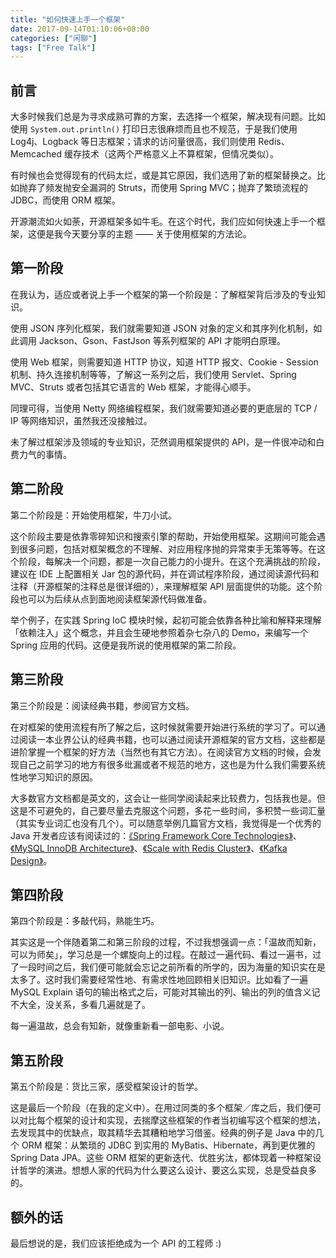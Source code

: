 ```yaml
---
title: "如何快速上手一个框架"
date: 2017-09-14T01:10:06+08:00
categories: ["闲聊"]
tags: ["Free Talk"]
---
```


## 前言

大多时候我们总是为寻求成熟可靠的方案，去选择一个框架，解决现有问题。比如使用 `System.out.println()` 打印日志很麻烦而且也不规范，于是我们使用 Log4j、Logback 等日志框架；请求的访问量很高，我们则使用 Redis、Memcached 缓存技术（这两个严格意义上不算框架，但情况类似）。

有时候也会觉得现有的代码太烂，或是其它原因，我们选用了新的框架替换之。比如抛弃了频发抛安全漏洞的 Struts，而使用 Spring MVC；抛弃了繁琐流程的 JDBC，而使用 ORM 框架。

开源潮流如火如荼，开源框架多如牛毛。在这个时代，我们应如何快速上手一个框架，这便是我今天要分享的主题 —— 关于使用框架的方法论。<!--more-->

## 第一阶段

在我认为，适应或者说上手一个框架的第一个阶段是：了解框架背后涉及的专业知识。

使用 JSON 序列化框架，我们就需要知道 JSON 对象的定义和其序列化机制，如此调用 Jackson、Gson、FastJson 等系列框架的 API 才能明白原理。

使用 Web 框架，则需要知道 HTTP 协议，知道 HTTP 报文、Cookie - Session 机制、持久连接机制等等，了解这一系列之后，我们使用 Servlet、Spring MVC、Struts 或者包括其它语言的 Web 框架，才能得心顺手。

同理可得，当使用 Netty 网络编程框架，我们就需要知道必要的更底层的 TCP / IP 等网络知识，虽然我还没接触过。

未了解过框架涉及领域的专业知识，茫然调用框架提供的 API，是一件很冲动和白费力气的事情。

## 第二阶段

第二个阶段是：开始使用框架，牛刀小试。

这个阶段主要是依靠零碎知识和搜索引擎的帮助，开始使用框架。这期间可能会遇到很多问题，包括对框架概念的不理解、对应用程序抛的异常束手无策等等。在这个阶段，每解决一个问题，都是一次自己能力的小提升。在这个充满挑战的阶段，建议在 IDE 上配置相关 Jar 包的源代码，并在调试程序阶段，通过阅读源代码和注释（开源框架的注释总是很详细的），来理解框架 API 层面提供的功能。这个阶段也可以为后续从点到面地阅读框架源代码做准备。

举个例子，在实践 Spring IoC 模块时候，起初可能会依靠各种比喻和解释来理解「依赖注入」这个概念，并且会生硬地参照着杂七杂八的 Demo，来编写一个 Spring 应用的代码。这便是我所说的使用框架的第二阶段。

## 第三阶段

第三个阶段是：阅读经典书籍，参阅官方文档。

在对框架的使用流程有所了解之后，这时候就需要开始进行系统的学习了。可以通过阅读一本业界公认的经典书籍，也可以通过阅读开源框架的官方文档，这些都是进阶掌握一个框架的好方法（当然也有其它方法）。在阅读官方文档的时候，会发现自己之前学习的地方有很多纰漏或者不规范的地方，这也是为什么我们需要系统性地学习知识的原因。

大多数官方文档都是英文的，这会让一些同学阅读起来比较费力，包括我也是。但这是不可避免的，自己要尽量去克服这个问题，多花一些时间，多积赞一些词汇量（其实专业词汇也没有几个）。可以随意举例几篇官方文档，我觉得是一个优秀的 Java 开发者应该有阅读过的：[《Spring Framework Core Technologies》](https://docs.spring.io/spring-framework/reference/core.html)、[《MySQL InnoDB Architecture》](https://dev.mysql.com/doc/refman/8.0/en/innodb-architecture.html)、[《Scale with Redis Cluster》](https://redis.io/docs/management/scaling/)、[《Kafka Design》](https://kafka.apache.org/documentation/#design)。

## 第四阶段

第四个阶段是：多敲代码，熟能生巧。

其实这是一个伴随着第二和第三阶段的过程，不过我想强调一点：「温故而知新，可以为师矣」，学习总是一个螺旋向上的过程。在敲过一遍代码、看过一遍书，过了一段时间之后，我们便可能就会忘记之前所看的所学的，因为海量的知识实在是太多了。这时我们需要经常性地、有需求性地回顾相关旧知识。比如看了一遍 MySQL Explain 语句的输出格式之后，可能对其输出的列、输出的列的值含义记不大全，没关系，多看几遍就是了。

每一遍温故，总会有知新，就像重新看一部电影、小说。

## 第五阶段

第五个阶段是：货比三家，感受框架设计的哲学。

这是最后一个阶段（在我的定义中）。在用过同类的多个框架／库之后，我们便可以对比每个框架的设计和实现，去揣摩这些框架的作者当初编写这个框架的想法，去发现其中的优缺点，取其精华去其糟粕地学习借鉴。经典的例子是 Java 中的几个 ORM 框架：从繁琐的 JDBC 到实用的 MyBatis、Hibernate，再到更优雅的 Spring Data JPA。这些 ORM 框架的更新迭代、优胜劣汰，都体现着一种框架设计哲学的演进。想想人家的代码为什么要这么设计、要这么实现，总是受益良多的。

## 额外的话

最后想说的是，我们应该拒绝成为一个 API 的工程师 :)

